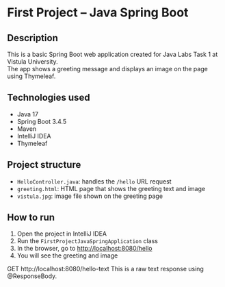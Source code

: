 # First Project – Java Spring Boot

## Description

This is a basic Spring Boot web application created for Java Labs Task 1 at Vistula University.  
The app shows a greeting message and displays an image on the page using Thymeleaf.

## Technologies used

- Java 17  
- Spring Boot 3.4.5  
- Maven  
- IntelliJ IDEA  
- Thymeleaf

## Project structure

- `HelloController.java`: handles the `/hello` URL request  
- `greeting.html`: HTML page that shows the greeting text and image  
- `vistula.jpg`: image file shown on the greeting page  

## How to run

1. Open the project in IntelliJ IDEA  
2. Run the `FirstProjectJavaSpringApplication` class  
3. In the browser, go to [http://localhost:8080/hello](http://localhost:8080/hello)  
4. You will see the greeting and image  

GET http://localhost:8080/hello-text
This is a raw text response using @ResponseBody.
